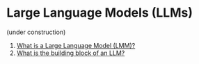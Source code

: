 # Large Language Models (LLMs)
(under construction)
1) <a href="./what is an LLM.ipynb">What is a Large Language Model (LMM)?</a>
2) <a href="./what is the building block of an LLM.ipynb">What is the building block of an LLM?</a>